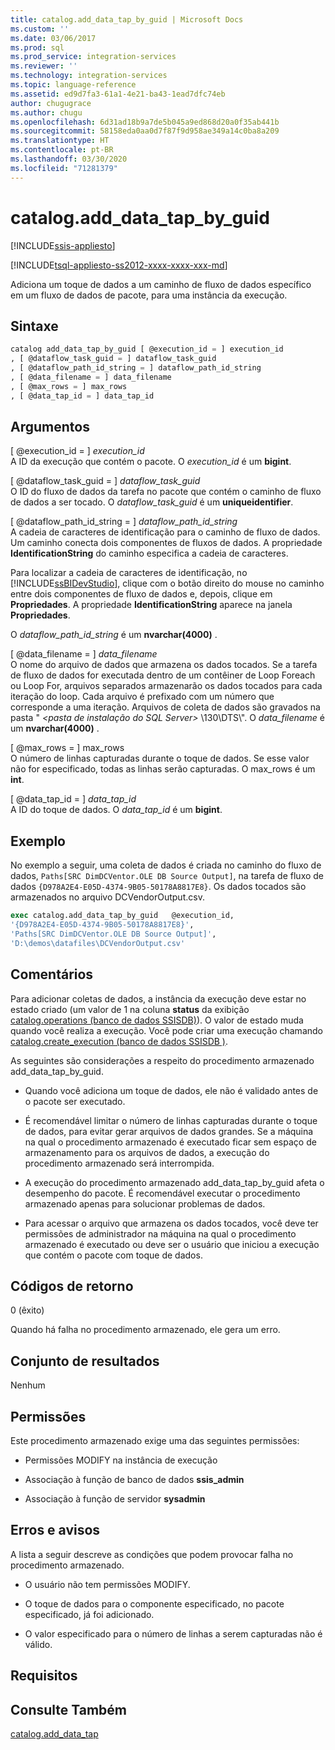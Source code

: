```yaml
---
title: catalog.add_data_tap_by_guid | Microsoft Docs
ms.custom: ''
ms.date: 03/06/2017
ms.prod: sql
ms.prod_service: integration-services
ms.reviewer: ''
ms.technology: integration-services
ms.topic: language-reference
ms.assetid: ed9d7fa3-61a1-4e21-ba43-1ead7dfc74eb
author: chugugrace
ms.author: chugu
ms.openlocfilehash: 6d31ad18b9a7de5b045a9ed868d20a0f35ab441b
ms.sourcegitcommit: 58158eda0aa0d7f87f9d958ae349a14c0ba8a209
ms.translationtype: HT
ms.contentlocale: pt-BR
ms.lasthandoff: 03/30/2020
ms.locfileid: "71281379"
---
```

# <a name="catalogadd_data_tap_by_guid"></a>catalog.add_data_tap_by_guid 

[!INCLUDE[ssis-appliesto](../../includes/ssis-appliesto-ssvrpluslinux-asdb-asdw-xxx.md)]


[!INCLUDE[tsql-appliesto-ss2012-xxxx-xxxx-xxx-md](../../includes/tsql-appliesto-ss2012-xxxx-xxxx-xxx-md.md)]

  Adiciona um toque de dados a um caminho de fluxo de dados específico em um fluxo de dados de pacote, para uma instância da execução.  
  
## <a name="syntax"></a>Sintaxe  
  
```sql  
catalog add_data_tap_by_guid [ @execution_id = ] execution_id  
, [ @dataflow_task_guid = ] dataflow_task_guid   
, [ @dataflow_path_id_string = ] dataflow_path_id_string  
, [ @data_filename = ] data_filename  
, [ @max_rows = ] max_rows  
, [ @data_tap_id = ] data_tap_id  
```  
  
## <a name="arguments"></a>Argumentos  
 [ @execution_id = ] *execution_id*  
 A ID da execução que contém o pacote. O *execution_id* é um **bigint**.  
  
 [ @dataflow_task_guid = ] *dataflow_task_guid*  
 O ID do fluxo de dados da tarefa no pacote que contém o caminho de fluxo de dados a ser tocado. O *dataflow_task_guid* é um **uniqueidentifier**.  
  
 [ @dataflow_path_id_string = ] *dataflow_path_id_string*  
 A cadeia de caracteres de identificação para o caminho de fluxo de dados. Um caminho conecta dois componentes de fluxos de dados. A propriedade **IdentificationString** do caminho especifica a cadeia de caracteres.  
  
 Para localizar a cadeia de caracteres de identificação, no [!INCLUDE[ssBIDevStudio](../../includes/ssbidevstudio-md.md)], clique com o botão direito do mouse no caminho entre dois componentes de fluxo de dados e, depois, clique em **Propriedades**. A propriedade **IdentificationString** aparece na janela **Propriedades**.  
  
 O *dataflow_path_id_string* é um **nvarchar(4000)** .  
  
 [ @data_filename = ] *data_filename*  
 O nome do arquivo de dados que armazena os dados tocados. Se a tarefa de fluxo de dados for executada dentro de um contêiner de Loop Foreach ou Loop For, arquivos separados armazenarão os dados tocados para cada iteração do loop. Cada arquivo é prefixado com um número que corresponde a uma iteração. Arquivos de coleta de dados são gravados na pasta " *\<pasta de instalação do SQL Server>* \130\DTS\\". O *data_filename* é um **nvarchar(4000)** .  
  
 [ @max_rows = ] max_rows  
 O número de linhas capturadas durante o toque de dados. Se esse valor não for especificado, todas as linhas serão capturadas. O max_rows é um **int**.  
  
 [ @data_tap_id = ] *data_tap_id*  
 A ID do toque de dados. O *data_tap_id* é um **bigint**.  
  
## <a name="example"></a>Exemplo  
 No exemplo a seguir, uma coleta de dados é criada no caminho do fluxo de dados, `Paths[SRC DimDCVentor.OLE DB Source Output]`, na tarefa de fluxo de dados `{D978A2E4-E05D-4374-9B05-50178A8817E8}`. Os dados tocados são armazenados no arquivo DCVendorOutput.csv.  
  
```sql
exec catalog.add_data_tap_by_guid   @execution_id,   
'{D978A2E4-E05D-4374-9B05-50178A8817E8}',   
'Paths[SRC DimDCVentor.OLE DB Source Output]',   
'D:\demos\datafiles\DCVendorOutput.csv'  
```  
  
## <a name="remarks"></a>Comentários  
 Para adicionar coletas de dados, a instância da execução deve estar no estado criado (um valor de 1 na coluna **status** da exibição [catalog.operations &#40;banco de dados SSISDB&#41;](../../integration-services/system-views/catalog-operations-ssisdb-database.md)). O valor de estado muda quando você realiza a execução. Você pode criar uma execução chamando [catalog.create_execution &#40;banco de dados SSISDB &#41;](../../integration-services/system-stored-procedures/catalog-create-execution-ssisdb-database.md).  
  
 As seguintes são considerações a respeito do procedimento armazenado add_data_tap_by_guid.  
  
-   Quando você adiciona um toque de dados, ele não é validado antes de o pacote ser executado.  
  
-   É recomendável limitar o número de linhas capturadas durante o toque de dados, para evitar gerar arquivos de dados grandes. Se a máquina na qual o procedimento armazenado é executado ficar sem espaço de armazenamento para os arquivos de dados, a execução do procedimento armazenado será interrompida.  
  
-   A execução do procedimento armazenado add_data_tap_by_guid afeta o desempenho do pacote. É recomendável executar o procedimento armazenado apenas para solucionar problemas de dados.  
  
-   Para acessar o arquivo que armazena os dados tocados, você deve ter permissões de administrador na máquina na qual o procedimento armazenado é executado ou deve ser o usuário que iniciou a execução que contém o pacote com toque de dados.  
  
## <a name="return-codes"></a>Códigos de retorno  
 0 (êxito)  
  
 Quando há falha no procedimento armazenado, ele gera um erro.  
  
## <a name="result-set"></a>Conjunto de resultados  
 Nenhum  
  
## <a name="permissions"></a>Permissões  
 Este procedimento armazenado exige uma das seguintes permissões:  
  
-   Permissões MODIFY na instância de execução  
  
-   Associação à função de banco de dados **ssis_admin**  
  
-   Associação à função de servidor **sysadmin**  
  
## <a name="errors-and-warnings"></a>Erros e avisos  
 A lista a seguir descreve as condições que podem provocar falha no procedimento armazenado.  
  
-   O usuário não tem permissões MODIFY.  
  
-   O toque de dados para o componente especificado, no pacote especificado, já foi adicionado.  
  
-   O valor especificado para o número de linhas a serem capturadas não é válido.  
  
## <a name="requirements"></a>Requisitos  
  
## <a name="see-also"></a>Consulte Também  
 [catalog.add_data_tap](../../integration-services/system-stored-procedures/catalog-add-data-tap.md)  
  
  
